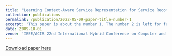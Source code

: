 ```yaml
---
title: "Learning Context-Aware Service Representation for Service Recommendation in Workflow Composition"
collection: publications
permalink: /publication/2022-05-09-paper-title-number-1
excerpt: 'This paper is about the number 1. The number 2 is left for future work.'
date: 2009-10-01
venue: 'IEEE/ACIS 22nd International Hybrid Conference on Computer and Information Science (ICIS)'
---
```


[Download paper here](https://arxiv.org/pdf/2205.11771)
